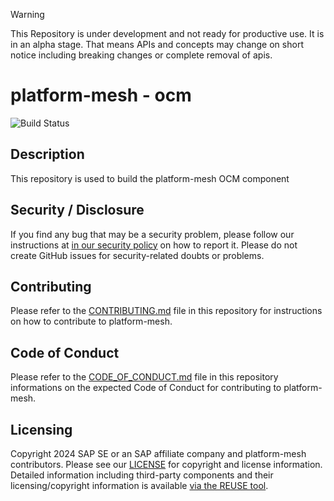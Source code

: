 > [!WARNING]
> This Repository is under development and not ready for productive use. It is in an alpha stage. That means APIs and concepts may change on short notice including breaking changes or complete removal of apis.

# platform-mesh - ocm
![Build Status](https://github.com/platform-mesh/ocm/actions/workflows/ocm.yaml/badge.svg)

## Description

This repository is used to build the platform-mesh OCM component

## Security / Disclosure
If you find any bug that may be a security problem, please follow our instructions at [in our security policy](https://github.com/platform-mesh/.github/blob/main/SECURITY.md) on how to report it. Please do not create GitHub issues for security-related doubts or problems.

## Contributing

Please refer to the [CONTRIBUTING.md](CONTRIBUTING.md) file in this repository for instructions on how to contribute to platform-mesh.

## Code of Conduct

Please refer to the [CODE_OF_CONDUCT.md](CODE_OF_CONDUCT.md) file in this repository informations on the expected Code of Conduct for contributing to platform-mesh.

## Licensing

Copyright 2024 SAP SE or an SAP affiliate company and platform-mesh contributors. Please see our [LICENSE](LICENSE) for copyright and license information. Detailed information including third-party components and their licensing/copyright information is available [via the REUSE tool](https://api.reuse.software/info/github.com/platform-mesh/ocm).
